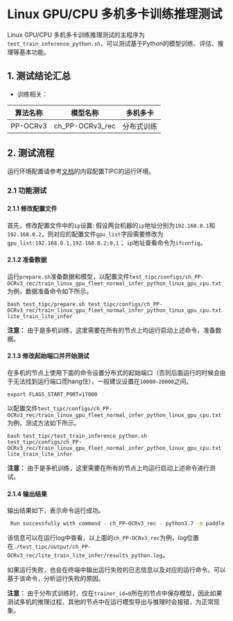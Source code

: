 # Linux GPU/CPU 多机多卡训练推理测试

Linux GPU/CPU 多机多卡训练推理测试的主程序为`test_train_inference_python.sh`，可以测试基于Python的模型训练、评估、推理等基本功能。

## 1. 测试结论汇总

- 训练相关：

| 算法名称 | 模型名称 | 多机多卡 |
|  :----: |   :----:  |    :----:  |
|  PP-OCRv3      | ch_PP-OCRv3_rec     | 分布式训练 |



## 2. 测试流程

运行环境配置请参考[文档](./install.md)的内容配置TIPC的运行环境。

### 2.1 功能测试

#### 2.1.1 修改配置文件

首先，修改配置文件中的`ip`设置:  假设两台机器的`ip`地址分别为`192.168.0.1`和`192.168.0.2`，则对应的配置文件`gpu_list`字段需要修改为`gpu_list:192.168.0.1,192.168.0.2;0,1`； `ip`地址查看命令为`ifconfig`。


#### 2.1.2 准备数据

运行`prepare.sh`准备数据和模型，以配置文件`test_tipc/configs/ch_PP-OCRv3_rec/train_linux_gpu_fleet_normal_infer_python_linux_gpu_cpu.txt`为例，数据准备命令如下所示。

```shell
bash test_tipc/prepare.sh test_tipc/configs/ch_PP-OCRv3_rec/train_linux_gpu_fleet_normal_infer_python_linux_gpu_cpu.txt lite_train_lite_infer
```

**注意：** 由于是多机训练，这里需要在所有的节点上均运行启动上述命令，准备数据。

#### 2.1.3 修改起始端口并开始测试

在多机的节点上使用下面的命令设置分布式的起始端口（否则后面运行的时候会由于无法找到运行端口而hang住），一般建议设置在`10000~20000`之间。

```shell
export FLAGS_START_PORT=17000
```

以配置文件`test_tipc/configs/ch_PP-OCRv3_rec/train_linux_gpu_fleet_normal_infer_python_linux_gpu_cpu.txt`为例，测试方法如下所示。

```shell
bash test_tipc/test_train_inference_python.sh  test_tipc/configs/ch_PP-OCRv3_rec/train_linux_gpu_fleet_normal_infer_python_linux_gpu_cpu.txt lite_train_lite_infer
```

**注意：** 由于是多机训练，这里需要在所有的节点上均运行启动上述命令进行测试。


#### 2.1.4 输出结果

输出结果如下，表示命令运行成功。

```bash
 Run successfully with command - ch_PP-OCRv3_rec - python3.7 -m paddle.distributed.launch --ips=192.168.0.1,192.168.0.2 --gpus=0,1 tools/train.py -c test_tipc/configs/ch_PP-OCRv3_rec/ch_PP-OCRv3_rec_distillation.yml -o  Global.use_gpu=True Global.save_model_dir=./test_tipc/output/ch_PP-OCRv3_rec/lite_train_lite_infer/norm_train_gpus_0,1_autocast_fp32_nodes_2   Global.epoch_num=3 Global.auto_cast=fp32 Train.loader.batch_size_per_card=16    !  
```

该信息可以在运行log中查看，以上面的`ch_PP-OCRv3_rec`为例，log位置在`./test_tipc/output/ch_PP-OCRv3_rec/lite_train_lite_infer/results_python.log`。

如果运行失败，也会在终端中输出运行失败的日志信息以及对应的运行命令。可以基于该命令，分析运行失败的原因。

**注意：** 由于分布式训练时，仅在`trainer_id=0`所在的节点中保存模型，因此如果测试多机的推理过程，其他的节点中在运行模型导出与推理时会报错，为正常现象。
